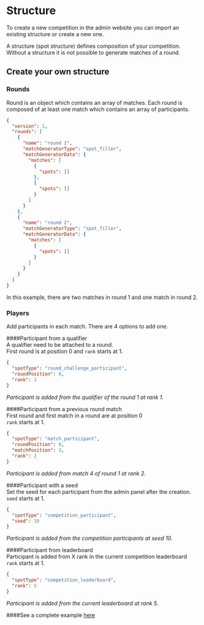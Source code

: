 # Structure

To create a new competition in the admin website you can import an existing structure or create a new one.

A structure (spot structure) defines composition of your competition. Without a structure it is not possible to generate matches of a round.

## Create your own structure

### Rounds
Round is an object which contains an array of matches. 
Each round is composed of at least one match which contains an array of participants.
```json
{
  "version": 1,
  "rounds": [
    {
      "name": "round 1",
      "matchGeneratorType": "spot_filler",
      "matchGeneratorData": {
        "matches": [
          {
            "spots": []
          },
          {
            "spots": []
          }
        ]
      }
    },
    {
      "name": "round 2",
      "matchGeneratorType": "spot_filler",
      "matchGeneratorData": {
        "matches": [
          {
            "spots": []
          }
        ]
      }
    }
  ]
}
```
In this example, there are two matches in round 1 and one match in round 2.

### Players
Add participants in each match.
There are 4 options to add one.

####Participant from a qualifier <br>
A qualifier need to be attached to a round.<br>
First round is at position 0 and `rank` starts at 1.

```json
{
  "spotType": "round_challenge_participant",
  "roundPosition": 0,
  "rank": 1
}
```
_Participant is added from the qualifier of the round 1 at rank 1._

####Participant from a previous round match<br>
First round and first match in a round are at position 0<br>
`rank` starts at 1.

```json
{
  "spotType": "match_participant",
  "roundPosition": 0,
  "matchPosition": 3,
  "rank": 2
}
```
_Participant is added from match 4 of round 1 at rank 2._

####Participant with a seed<br>
Set the seed for each participant from the admin panel after the creation.<br>
`seed` starts at 1.
```json
{
  "spotType": "competition_participant",
  "seed": 10
}
```
_Participant is added from the competition participants at seed 10._

####Participant from leaderboard<br>
Participant is added from X rank in the current competition leaderboard<br>
`rank` starts at 1.
```json
{
  "spotType": "competition_leaderboard",
  "rank": 5
}
```
_Participant is added from the current leaderboard at rank 5._

####See a complete example [here](01-example.md)
